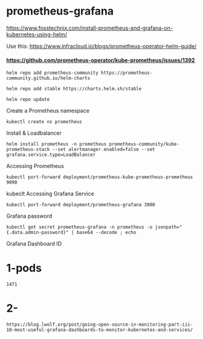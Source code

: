 # prometheus-grafana
https://www.fosstechnix.com/install-prometheus-and-grafana-on-kubernetes-using-helm/


Use this: https://www.infracloud.io/blogs/prometheus-operator-helm-guide/
#### https://github.com/prometheus-operator/kube-prometheus/issues/1392

```
helm repo add prometheus-community https://prometheus-community.github.io/helm-charts
```
```
helm repo add stable https://charts.helm.sh/stable
```

```
helm repo update
```
Create a Prometheus namespace
```
kubectl create ns prometheus
```
Install & Loadbalancer
```
helm install prometheus -n prometheus prometheus-community/kube-prometheus-stack --set alertmanager.enabled=false --set grafana.service.type=LoadBalancer
```
Accessing Prometheus
```
kubectl port-forward deployment/prometheus-kube-prometheus-prometheus 9090
```
kubeclt 
Accessing Grafana Service
```
kubectl port-forward deployment/prometheus-grafana 3000
```
Grafana password
```
kubectl get secret prometheus-grafana -n prometheus -o jsonpath="{.data.admin-password}" | base64 --decode ; echo
```

Grafana Dashboard ID
# 1-pods
```
1471
```
# 2- 
```
https://blog.lwolf.org/post/going-open-source-in-monitoring-part-iii-10-most-useful-grafana-dashboards-to-monitor-kubernetes-and-services/
```
